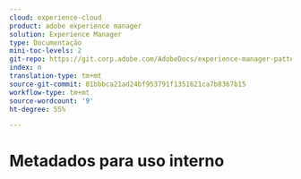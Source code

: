 ```yaml
---
cloud: experience-cloud
product: adobe experience manager
solution: Experience Manager
type: Documentação
mini-toc-levels: 2
git-repo: https://git.corp.adobe.com/AdobeDocs/experience-manager-pattern-detection.pt-BR
index: n
translation-type: tm+mt
source-git-commit: 81bbbca21ad24bf953791f1351621ca7b8367b15
workflow-type: tm+mt
source-wordcount: '9'
ht-degree: 55%

---
```



# Metadados para uso interno
